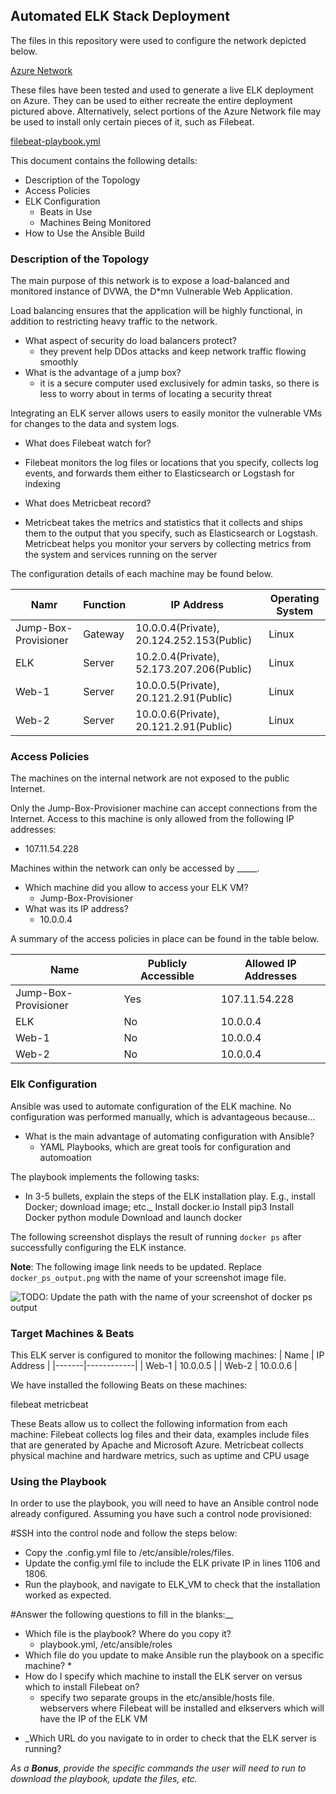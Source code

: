 ## Automated ELK Stack Deployment

The files in this repository were used to configure the network depicted below.

[Azure Network](https://github.com/michaelluxeder/Project1-Homework-13/blob/dfd73b4fe9cc9747f591dab0e50432c556576ac5/Diagrams/Azure%20Network.drawio.png)

These files have been tested and used to generate a live ELK deployment on Azure. They can be used to either recreate the entire deployment pictured above. Alternatively, select portions of the Azure Network file may be used to install only certain pieces of it, such as Filebeat.

[filebeat-playbook.yml](https://github.com/michaelluxeder/Project1-Homework-13/blob/db5c9497802412d87090bfe37e168feee0854c43/Ansible/filebeat-playbook.yml)

This document contains the following details:
- Description of the Topology
- Access Policies
- ELK Configuration
  - Beats in Use
  - Machines Being Monitored
- How to Use the Ansible Build


### Description of the Topology

The main purpose of this network is to expose a load-balanced and monitored instance of DVWA, the D*mn Vulnerable Web Application.

Load balancing ensures that the application will be highly functional, in addition to restricting heavy traffic to the network.
+ What aspect of security do load balancers protect? 
  * they prevent help DDos attacks and keep network traffic flowing smoothly
+ What is the advantage of a jump box?
  * it is a secure computer used exclusively for admin tasks, so there is less to worry about in terms of locating a security threat

Integrating an ELK server allows users to easily monitor the vulnerable VMs for changes to the data and system logs.
+ What does Filebeat watch for?
 * Filebeat monitors the log files or locations that you specify, collects log events, and forwards them either to Elasticsearch or Logstash for indexing
+ What does Metricbeat record?
 *  Metricbeat takes the metrics and statistics that it collects and ships them to the output that you specify, such as Elasticsearch or Logstash. Metricbeat helps you monitor your servers by collecting metrics from the system and services running on the server

The configuration details of each machine may be found below.

| Namr | Function | IP Address | Operating System |
|----------|---------|-------------------------------------------|-------|
| Jump-Box-Provisioner | Gateway | 10.0.0.4(Private), 20.124.252.153(Public) | Linux |
| ELK      | Server  | 10.2.0.4(Private), 52.173.207.206(Public) | Linux |
| Web-1    | Server  | 10.0.0.5(Private), 20.121.2.91(Public)    | Linux |
| Web-2    | Server  | 10.0.0.6(Private), 20.121.2.91(Public)    | Linux |

### Access Policies

The machines on the internal network are not exposed to the public Internet. 

Only the Jump-Box-Provisioner machine can accept connections from the Internet. Access to this machine is only allowed from the following IP addresses:
+ 107.11.54.228

Machines within the network can only be accessed by _____.
+ Which machine did you allow to access your ELK VM? 
  * Jump-Box-Provisioner
+ What was its IP address? 
  - 10.0.0.4

A summary of the access policies in place can be found in the table below.

| Name                 | Publicly Accessible | Allowed IP Addresses |
|----------------------|---------------------|----------------------|
| Jump-Box-Provisioner | Yes                 | 107.11.54.228        |
| ELK                  | No                  | 10.0.0.4             |
| Web-1                | No                  | 10.0.0.4             |
| Web-2                | No                  | 10.0.0.4             |

### Elk Configuration

Ansible was used to automate configuration of the ELK machine. No configuration was performed manually, which is advantageous because...
+ What is the main advantage of automating configuration with Ansible?
  + YAML Playbooks, which are great tools for configuration and automoation 

The playbook implements the following tasks:
+ In 3-5 bullets, explain the steps of the ELK installation play. E.g., install Docker; download image; etc._
Install docker.io
Install pip3
Install Docker python module
Download and launch docker

The following screenshot displays the result of running `docker ps` after successfully configuring the ELK instance.

**Note**: The following image link needs to be updated. Replace `docker_ps_output.png` with the name of your screenshot image file.  


![TODO: Update the path with the name of your screenshot of docker ps output](Images/docker_ps_output.png)

### Target Machines & Beats
This ELK server is configured to monitor the following machines:
| Name  | IP Address |
|-------|------------|
| Web-1 | 10.0.0.5   |
| Web-2 | 10.0.0.6   |

We have installed the following Beats on these machines:

filebeat
metricbeat

These Beats allow us to collect the following information from each machine:
Filebeat collects log files and their data, examples include files that are generated by Apache and Microsoft Azure.
Metricbeat collects physical machine and hardware metrics, such as uptime and CPU usage

### Using the Playbook
In order to use the playbook, you will need to have an Ansible control node already configured. Assuming you have such a control node provisioned: 

#SSH into the control node and follow the steps below:
- Copy the .config.yml file to /etc/ansible/roles/files.
- Update the config.yml file to include the ELK private IP in lines 1106 and 1806.
- Run the playbook, and navigate to ELK_VM to check that the installation worked as expected.

#Answer the following questions to fill in the blanks:__
+ Which file is the playbook? Where do you copy it?
  * playbook.yml, /etc/ansible/roles
+ Which file do you update to make Ansible run the playbook on a specific machine? 
  *
+ How do I specify which machine to install the ELK server on versus which to install Filebeat on? 
  * specify two separate groups in the etc/ansible/hosts file. webservers where Filebeat will be installed and elkservers which will have the IP of the ELK VM
- _Which URL do you navigate to in order to check that the ELK server is running?

_As a **Bonus**, provide the specific commands the user will need to run to download the playbook, update the files, etc._
